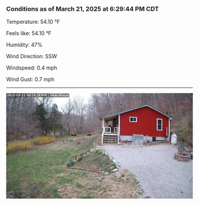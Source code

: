 ### Conditions as of March 21, 2025 at 6:29:44 PM CDT 

Temperature: 54.10 &deg;F

Feels like: 54.10 &deg;F

Humidity: 47%

Wind Direction: SSW

Windspeed: 0.4 mph

Wind Gust: 0.7 mph

---

<img src="./images/latest.jpeg"/>

